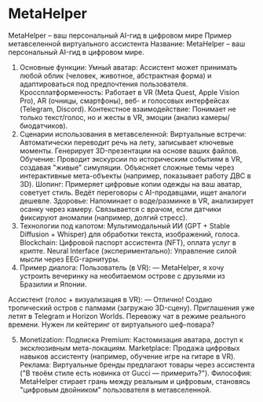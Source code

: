 # MetaHelper
MetaHelper – ваш персональный AI-гид в цифровом мире
Пример метавселенной виртуального ассистента
Название: MetaHelper – ваш персональный AI-гид в цифровом мире.

1. Основные функции:
Умный аватар: Ассистент может принимать любой облик (человек, животное, абстрактная форма) и адаптироваться под предпочтения пользователя.
Кроссплатформенность: Работает в VR (Meta Quest, Apple Vision Pro), AR (очницы, смартфоны), веб- и голосовых интерфейсах (Telegram, Discord).
Контекстное взаимодействие: Понимает не только текст/голос, но и жесты в VR, эмоции (анализ камеры/биодатчиков).
2. Сценарии использования в метавселенной:
Виртуальные встречи:
Автоматически переводит речь на лету, записывает ключевые моменты.
Генерирует 3D-презентации на основе ваших файлов.
Обучение:
Проводит экскурсии по историческим событиям в VR, создавая "живые" симуляции.
Объясняет сложные темы через интерактивные мета-объекты (например, показывает работу ДВС в 3D).
Шопинг:
Примеряет цифровые копии одежды на ваш аватар, советует стиль.
Ведёт переговоры с AI-продавцами, ищет аналоги дешевле.
Здоровье:
Напоминает о воде/разминке в VR, анализирует осанку через камеру.
Связывается с врачом, если датчики фиксируют аномалии (например, долгий стресс).
3. Технологии под капотом:
Мультимодальный ИИ (GPT + Stable Diffusion + Whisper) для обработки текста, изображений, голоса.
Blockchain: Цифровой паспорт ассистента (NFT), оплата услуг в крипте.
Neural Interface (экспериментально): Управление силой мысли через EEG-гарнитуры.
4. Пример диалога:
Пользователь (в VR):
— MetaHelper, я хочу устроить вечеринку на необитаемом острове с друзьями из Бразилии и Японии.

Ассистент (голос + визуализация в VR):
— Отлично! Создаю тропический остров с палмами (загружаю 3D-сцену). Приглашения уже летят в Telegram и Horizon Worlds. Перевожу чат в режиме реального времени. Нужен ли кейтеринг от виртуального шеф-повара?

5. Monetization:
Подписка Premium: Кастомизация аватара, доступ к эксклюзивным мета-локациям.
Marketplace: Продажа цифровых навыков ассистенту (например, обучение игре на гитаре в VR).
Реклама: Виртуальные бренды предлагают товары через ассистента ("В твоём стиле есть новинка от Gucci — примерить?").
Философия: MetaHelper стирает грань между реальным и цифровым, становясь "цифровым двойником" пользователя в метавселенной.
